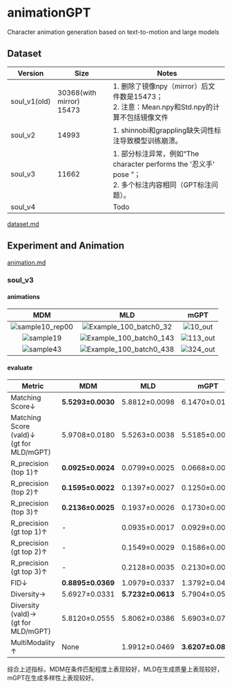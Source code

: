 



# animationGPT

Character animation generation based on text-to-motion and large models



## Dataset



| Version      | Size                          | Notes                                                        |
| ------------ | ----------------------------- | ------------------------------------------------------------ |
| soul_v1(old) | 30368(with mirror)<br />15473 | 1. 删除了镜像npy（mirror）后文件数是15473；<br />2. 注意：Mean.npy和Std.npy的计算不包括镜像文件 |
| soul_v2      | 14993                         | 1. shinnobi和grappling缺失词性标注导致模型训练崩溃。         |
| soul_v3      | 11662                         | 1. 部分标注异常，例如“The character performs the '忍义手' pose ”；<br />2. 多个标注内容相同（GPT标注问题）。 |
| soul_v4      |                               | Todo                                                         |

[dataset.md](./dataset/dataset.md)

## Experiment and Animation

[animation.md](./animation/animation.md)

### soul_v3

#### animations

|                         MDM                         |                             MLD                              |                 mGPT                  |
| :-------------------------------------------------: | :----------------------------------------------------------: | :-----------------------------------: |
| ![sample10_rep00](README.assets/sample10_rep00.gif) | ![Example_100_batch0_32](README.assets/Example_100_batch0_32.gif) |  ![10_out](README.assets/10_out.gif)  |
|       ![sample19](README.assets/sample19.gif)       | ![Example_100_batch0_143](README.assets/Example_100_batch0_143.gif) | ![113_out](README.assets/113_out.gif) |
|       ![sample43](README.assets/sample43.gif)       | ![Example_100_batch0_438](README.assets/Example_100_batch0_438.gif) | ![324_out](README.assets/324_out.gif) |



#### evaluate


| **Metric**                                     | **MDM**           | **MLD**           | **mGPT**          |
| ---------------------------------------------- | ----------------- | ----------------- | ----------------- |
| Matching  Score↓                               | **5.5293±0.0030** | 5.8812±0.0098     | 6.1470±0.0140     |
| Matching  Score (vald)↓<br />(gt for MLD/mGPT) | 5.9708±0.0180     | 5.5263±0.0038     | 5.5185±0.0043     |
| R_precision  (top 1)↑                          | **0.0925±0.0024** | 0.0799±0.0025     | 0.0668±0.0018     |
| R_precision  (top 2)↑                          | **0.1595±0.0022** | 0.1397±0.0027     | 0.1250±0.0031     |
| R_precision  (top 3)↑                          | **0.2136±0.0025** | 0.1937±0.0026     | 0.1730±0.0031     |
| R_precision (gt top 1)↑                        | -                 | 0.0935±0.0017     | 0.0929±0.0019     |
| R_precision  (gt top 2)↑                       | -                 | 0.1549±0.0029     | 0.1586±0.0023     |
| R_precision (gt top 3)↑                        | -                 | 0.2128±0.0035     | 0.2130±0.0029     |
| FID↓                                           | **0.8895±0.0369** | 1.0979±0.0337     | 1.3792±0.0498     |
| Diversity→                                     | 5.6927±0.0331     | **5.7232±0.0613** | 5.7904±0.0510     |
| Diversity  (vald)→ <br />(gt for MLD/mGPT)     | 5.8120±0.0555     | 5.8062±0.0386     | 5.6903±0.0740     |
| MultiModality ↑                                | None              | 1.9912±0.0469     | **3.6207±0.0872** |

综合上述指标，MDM在条件匹配程度上表现较好，MLD在生成质量上表现较好，mGPT在生成多样性上表现较好。

